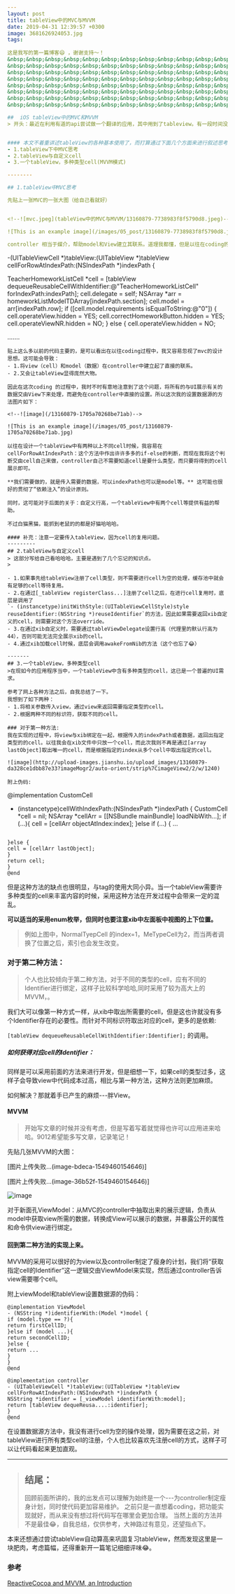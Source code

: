 ```yaml
---
layout: post
title: tableView中的MVC与MVVM
date: 2019-04-31 12:39:57 +0300
image: 3681626924053.jpg
tags:
    
这是我写的第一篇博客😄 ，谢谢支持～！
&nbsp;&nbsp;&nbsp;&nbsp;&nbsp;&nbsp;&nbsp;&nbsp;&nbsp;&nbsp;&nbsp;&nbsp;&nbsp;&nbsp;&nbsp;&nbsp;&nbsp;&nbsp;&nbsp;&nbsp;&nbsp;&nbsp;&nbsp;&nbsp;&nbsp;&nbsp;&nbsp;&nbsp;&nbsp;&nbsp;&nbsp;&nbsp;&nbsp;&nbsp;&nbsp;&nbsp;&nbsp;&nbsp;&nbsp;&nbsp;&nbsp;&nbsp;&nbsp;&nbsp;&nbsp;&nbsp;&nbsp;&nbsp;&nbsp;&nbsp;&nbsp;&nbsp;&nbsp;&nbsp;&nbsp;&nbsp;&nbsp;&nbsp;&nbsp;&nbsp;&nbsp;&nbsp;&nbsp;&nbsp;&nbsp;
&nbsp;&nbsp;&nbsp;&nbsp;&nbsp;&nbsp;&nbsp;&nbsp;&nbsp;&nbsp;&nbsp;&nbsp;&nbsp;
&nbsp;&nbsp;&nbsp;&nbsp;&nbsp;&nbsp;&nbsp;&nbsp;&nbsp;&nbsp;&nbsp;&nbsp;&nbsp;
&nbsp;&nbsp;&nbsp;&nbsp;&nbsp;&nbsp;&nbsp;&nbsp;&nbsp;&nbsp;&nbsp;&nbsp;&nbsp;
&nbsp;&nbsp;&nbsp;&nbsp;&nbsp;&nbsp;&nbsp;&nbsp;&nbsp;&nbsp;&nbsp;&nbsp;&nbsp;
&nbsp;&nbsp;&nbsp;&nbsp;&nbsp;&nbsp;&nbsp;&nbsp;&nbsp;&nbsp;&nbsp;&nbsp;&nbsp;
&nbsp;&nbsp;&nbsp;&nbsp;&nbsp;&nbsp;&nbsp;&nbsp;&nbsp;&nbsp;&nbsp;&nbsp;&nbsp;
&nbsp;&nbsp;&nbsp;&nbsp;&nbsp;&nbsp;&nbsp;&nbsp;&nbsp;&nbsp;&nbsp;&nbsp;&nbsp;

##  iOS tableView中的MVC和MVVM
> 开头：最近在利用有道的api尝试做一个翻译的应用，其中用到了tableview。有一段时间没有接触这个常用UI，发现该忘的都忘了哈哈。


#### 本文不着重讲述tableView的各种基本使用了，而打算通过下面几个方面来进行叙述思考。在复习tableView的同时，想思考一下代码的规范问题。
- 1.tableView下中MVC思考
- 2.tableView与自定义cell
- 3.一个tableView，多种类型cell(MVVM模式)

--------

## 1.tableView中MVC思考

先贴上一张MVC的一张大图（给自己看就好）


<!--![mvc.jpeg](tableView中的MVC与MVVM/13160879-7738983f8f5790d8.jpeg)-->

![This is an example image](/images/05_post/13160879-7738983f8f5790d8.jpg)

controller 相当于媒介，帮助model和View建立其联系。道理我都懂，但是以往在coding的时候，往往会出现以下的情况(代码不看)：
```

-(UITableViewCell *)tableView:(UITableView *)tableView cellForRowAtIndexPath:(NSIndexPath *)indexPath {

TeacherHomeworkListCell *cell = [tableView dequeueReusableCellWithIdentifier:@"TeacherHomeworkListCell" forIndexPath:indexPath];
cell.delegate = self;
NSArray *arr = homeworkListModelTDArray[indexPath.section];
cell.model = arr[indexPath.row];
if ([cell.model.requirements isEqualToString:@"0"]) {
cell.operateView.hidden = YES;
cell.correctHomeworkButton.hidden = YES;
cell.operateViewNR.hidden = NO;
} else {
cell.operateView.hidden = NO;

.......
```
贴上这么多以前的代码主要的，是可以看出在以往coding过程中，我又容易忽视了mvc的设计思想。这可能会导致：
- 1.将view（cell）和model（数据）在controller中建立起了直接的联系。
- 2.又会让tableView显得庞然大物。

因此在这次coding 的过程中，我时不时有意地注意到了这个问题，将所有的与UI展示有关的数据交由View下来处理，而避免在controller中直接的设置。所以这次我的设置数据源的方法图片如下：

<!--![image](/13160879-1705a70268be71ab)-->

![This is an example image](/images/05_post/13160879-1705a70268be71ab.jpg)

以往在设计一个tableView中有两种以上不同cell时候，我容易在cellForRowAtIndexPath：这个方法中作出许许多多的if-else的判断，而现在我将这个判断交由cell自己来做，controller自己不需要知道cell是要什么类型，而只要将得到的cell展示即可。

**我们需要做的，就是传入需要的数据，可以indexPath也可以是model等。** 这可能也很好的贯彻了“依赖注入”的设计原则。

同时，这可能对于后面的关于：自定义行高，一个tableView中有两个cell等提供有益的帮助。

不过白猫黑猫，能抓到老鼠的的都是好猫哈哈哈。

#### 补充：注意一定要传入tableView，因为cell的复用问题。
---------
## 2.tableView与自定义cell
> 这部分写给自己看哈哈哈，主要是遇到了几个忘记的知识点。
> 

- 1.如果事先给tableView注册了cell类型，则不需要进行cell为空的处理，缓存池中就会有足够的cell等待复用。
- 2.在通过[_tableView registerClass...]注册了cell之后，在进行cell复用时，底层是调用了
`- (instancetype)initWithStyle:(UITableViewCellStyle)style reuseIdentifier:(NSString *)reuseIdentifier`的方法，因此如果需要返回xib自定义的cell，则需要对这个方法override。
- 3.在通过xib自定义时，需要通过tableViewDelegate设置行高（代理里的默认行高为44），否则可能无法完全展示xib的cell。
- 4.通过xib加载cell时候，底层会调用awakeFromNib的方法（这个也忘了😂）

-------
## 3.一个tableView，多种类型cell
>在现如今的应用程序当中，一个tableView中含有多种类型的cell，这已是一个普遍的UI需求。

参考了网上各种方法之后，自我总结了一下。
我想到了如下两种：
- 1.将相关参数传入view，通过view来返回需要指定类型的cell。
- 2.根据两种不同的标识符，获取不同的cell。

### 对于第一种方法:
我在实现的过程中，将view与xib绑定在一起，根据传入的indexPath或者数据，返回出指定类型的的cell。以往我会在xib文件中只放一个cell，而此次我则不再是通过[array lastObject]取出唯一的cell，而是根据指定的index从多个cell中取出指定的cell。

![image](http://upload-images.jianshu.io/upload_images/13160879-da328ce1dbb87e33?imageMogr2/auto-orient/strip%7CimageView2/2/w/1240)

附上伪码:

```
@implementation CustomCell
- (instancetype)cellWithIndexPath:(NSIndexPath *)indexPath {
CustomCell *cell = nil;
NSArray *cellArr = [[NSBundle mainBundle] loadNibWith...];
if (...){
cell = [cellArr objectAtIndex:index];
}else if (...) {
...
```

}else {
cell = [cellArr lastObject];
}
return cell;
}
@end
```
但是这种方法的缺点也很明显，与tag的使用大同小异。当一个tableView需要许多种类型的cell来丰富内容的时候，采用这种方法在开发过程中会带来一定的混乱。

**可以适当的采用enum枚举，但同时也要注意xib中左面板中视图的上下位置。**

>例如上图中，NormalTyepCell 的index=1，MeTypeCell为2，而当两者调换了位置之后，索引也会发生改变。

### 对于第二种方法：
> 个人也比较倾向于第二种方法，对于不同的类型的cell，应有不同的Identifier进行绑定，这样子比较科学哈哈,同时采用了较为高大上的MVVM，。

我们大可以像第一种方式一样，从xib中取出所需要的cell，但是这也许就没有多个Identifier存在的必要性。而针对不同标识符取出对应的cell，更多的是依赖:

`[tableView dequeueReusableCellWithIdentifier:Identifier];`
的调用。
##### 如何获得对应cell的Identifier：

同样是可以采用前面的方法来进行开发，但是细想一下，如果cell的类型过多，这样子会导致view中代码成本过高，相比与第一种方法，这种方法则更加麻烦。

如何解决？那就着手已产生的麻烦---胖View。
#### MVVM
> 开始写文章的时候并没有考虑，但是写着写着就觉得也许可以应用进来哈哈。9012希望能多写文章，记录笔记！

先贴几张MVVM的大图：

[图片上传失败...(image-bdeca-1549460154646)]

[图片上传失败...(image-36b52f-1549460154646)]

![image](http://upload-images.jianshu.io/upload_images/13160879-250d8135a7e4f290?imageMogr2/auto-orient/strip)

对于新面孔ViewModel：从MVC的controller中抽取出来的展示逻辑，负责从model中获取view所需的数据，转换成View可以展示的数据，并暴露公开的属性和命令供view进行绑定。

#### 回到第二种方法的实现上来。
MVVM的采用可以很好的为view以及controller制定了瘦身的计划，我们将“获取指定cell的Identifier”这一逻辑交由ViewModel来实现，然后通过controller告诉view需要哪个cell。

附上viewModel和tableView设置数据源的伪码：

```
@implementation ViewModel 
- (NSString *)identifierWith:(Model *)model {
if (model.type == ?){
return firstCellID;
}else if (model ...){
return secondCellID;
}else {
return ...
}
}
@end

@implementation controller
- (UITableViewCell *)tableView:(UITableView *)tableView cellForRowAtIndexPath:(NSIndexPath *)indexPath {
NSString *identifier = [_viewModel identifierWith:model];
return [tableView dequeReusa....:identifier];
}
@end
````
在设置数据源方法中，我没有进行cell为空的操作处理，因为需要在这之前，对tableView进行所有类型cell的注册，个人也比较喜欢先注册cell的方式，这样子可以让代码看起来更加直观。

-----
> ## 结尾：
> 回顾前面所讲的，我的出发点可以理解为始终是一个---为controller制定瘦身计划，同时使代码更加容易维护。
之前只是一直想着coding，把功能实现就好，而从来没有想过将代码写在哪里会更加合理。
> 当然上面的方法并不是最佳😂，自我总结，仅供参考，大神路过有意见，还望指点下。

本来还想通过尝试tableView自动算高来巩固复习tableView，然而发现这里是一块肥肉，考虑篇幅，还得重新开一篇笔记细细评味😂。




### 参考
[ReactiveCocoa and MVVM, an Introduction](http://www.sprynthesis.com/2014/12/06/reactivecocoa-mvvm-introduction/)
